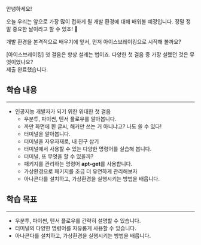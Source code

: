 안녕하세요\!

오늘 우리는 앞으로 가장 많이 접하게 될 개발 환경에 대해 배워볼 예정입니다. 정말 정말 중요한 날이라고 할 수 있죠\! 🤗

개발 환경을 본격적으로 배우기에 앞서, 먼저 아이스브레이킹으로 시작해 볼까요?

\[아이스브레이킹\] 첫 걸음은 항상 설레는 법이죠. 다양한 첫 걸음 중 가장 설렜던 것은 무엇이었나요?  
제출 완료했습니다.

## **학습 내용**

---

* 인공지능 개발자가 되기 위한 위대한 첫 걸음  
  * 우분투, 파이썬, 텐서 플로우를 알아봅니다.  
  * 까만 화면에 흰 글씨, 해커만 쓰는 거 아니냐고? 나도 쓸 수 있다\!  
  * 터미널을 알아봅니다.  
  * 터미널을 자유자재로, 내 친구 삼기  
  * 터미널에서 사용할 수 있는 다양한 명령어를 실습해 봅니다.  
  * 터미널, 또 무엇을 할 수 있을까?  
  * 패키지를 관리하는 명령어 **apt-get**를 사용합니다.  
  * 가상환경으로 패키지를 조금 더 유연하게 관리해보자  
  * 아나콘다를 설치하고, 가상환경을 실행시키는 방법을 배웁니다.

## **학습 목표**

---

* 우분투, 파이썬, 텐서 플로우를 간략히 설명할 수 있습니다.  
* 터미널의 다양한 명령어를 자유롭게 사용할 수 있습니다.  
* 아나콘다를 설치하고, 가상환경을 실행시키는 방법을 배웁니다.

